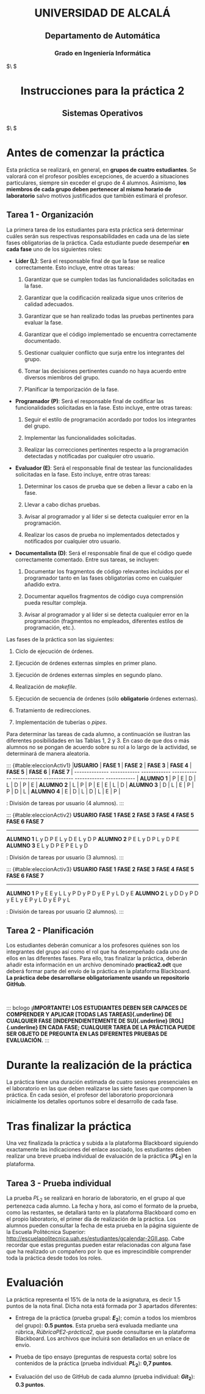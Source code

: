 # <center>UNIVERSIDAD DE ALCALÁ</center>
## <center>Departamento de Automática</center>
### <center>Grado en Ingeniería Informática</center>

$\ $

# <center>Instrucciones para la práctica 2</center>
## <center>Sistemas Operativos</center>

$\ $

# Antes de comenzar la práctica

Esta práctica se realizará, en general, en **grupos de cuatro
estudiantes**. Se valorará con el profesor posibles excepciones, de
acuerdo a situaciones particulares, siempre sin exceder el grupo de 4
alumnos. Asimismo, **los miembros de cada grupo deben pertenecer al
mismo horario de laboratorio** salvo motivos justificados que también
estimará el profesor.

## Tarea 1 - Organización

La primera tarea de los estudiantes para esta práctica será determinar
cuáles serán sus respectivas responsabilidades en cada una de las siete
fases obligatorias de la práctica. Cada estudiante puede desempeñar **en
cada fase** uno de los siguientes roles:

-   **Líder (L)**: Será el responsable final de que la fase se realice
    correctamente. Esto incluye, entre otras tareas:

    1.  Garantizar que se cumplen todas las funcionalidades solicitadas
        en la fase.

    2.  Garantizar que la codificación realizada sigue unos criterios de
        calidad adecuados.

    3.  Garantizar que se han realizado todas las pruebas pertinentes
        para evaluar la fase.

    4.  Garantizar que el código implementado se encuentra correctamente
        documentado.

    5.  Gestionar cualquier conflicto que surja entre los integrantes
        del grupo.

    6.  Tomar las decisiones pertinentes cuando no haya acuerdo entre
        diversos miembros del grupo.

    7.  Planificar la temporización de la fase.

-   **Programador (P)**: Será el responsable final de codificar las
    funcionalidades solicitadas en la fase. Esto incluye, entre otras
    tareas:

    1.  Seguir el estilo de programación acordado por todos los
        integrantes del grupo.

    2.  Implementar las funcionalidades solicitadas.

    3.  Realizar las correcciones pertinentes respecto a la programación
        detectadas y notificadas por cualquier otro usuario.

-   **Evaluador (E)**: Será el responsable final de testear las
    funcionalidades solicitadas en la fase. Esto incluye, entre otras
    tareas:

    1.  Determinar los casos de prueba que se deben a llevar a cabo en
        la fase.

    2.  Llevar a cabo dichas pruebas.

    3.  Avisar al programador y al líder si se detecta cualquier error
        en la programación.

    4.  Realizar los casos de prueba no implementados detectados y
        notificados por cualquier otro usuario.

-   **Documentalista (D)**: Será el responsable final de que el código
    quede correctamente comentado. Entre sus tareas, se incluyen:

    1.  Documentar los fragmentos de código relevantes incluidos por el
        programador tanto en las fases obligatorias como en cualquier
        añadido extra.

    2.  Documentar aquellos fragmentos de código cuya comprensión pueda
        resultar compleja.

    3.  Avisar al programador y al líder si se detecta cualquier error
        en la programación (fragmentos no empleados, diferentes estilos
        de programación, etc.).

Las fases de la práctica son las siguientes:

1.  Ciclo de ejecución de órdenes.

2.  Ejecución de órdenes externas simples en primer plano.

3.  Ejecución de órdenes externas simples en segundo plano.

4.  Realización de *makefile*.

5.  Ejecución de secuencia de órdenes (sólo **obligatorio** órdenes
    externas).

6.  Tratamiento de redirecciones.

7.  Implementación de tuberías o *pipes*.

Para determinar las tareas de cada alumno, a continuación se ilustran las diferentes
posibilidades en las Tablas 1, 2 y 3. En caso de que dos o más alumnos no se pongan
de acuerdo sobre su rol a lo largo de la actividad, se determinará de manera aleatoria.

::: {#table:eleccionActiv1}
    |**USUARIO**  | **FASE 1** | **FASE 2** | **FASE 3** | **FASE 4** | **FASE 5** | **FASE 6** | **FASE 7**  |
    -------------- ------------ ------------ ------------ ------------ ------------ ------------ ------------ |
    **ALUMNO 1**  |    P       |    E       |    D       |      L     |     D      |     P      |     E       |
    **ALUMNO 2**  |    L       |    P       |    P       |      E     |     E      |     L      |     D       |
    **ALUMNO 3**  |    D       |    L       |    E       |      P     |     P      |     D      |     L       |
    **ALUMNO 4**  |    E       |    D       |    L       |      D     |     L      |     E      |     P       |

  : División de tareas por usuario (4 alumnos).
:::

::: {#table:eleccionActiv2}
   **USUARIO**    **FASE 1**   **FASE 2**   **FASE 3**   **FASE 4**   **FASE 5**   **FASE 6**   **FASE 7**
  -------------- ------------ ------------ ------------ ------------ ------------ ------------ ------------
   **ALUMNO 1**     L y D          P            E          L y D          E          L y D          P
   **ALUMNO 2**       P            E          L y D          P          L y D          P            E
   **ALUMNO 3**       E          L y D          P            E            P            E          L y D

  : División de tareas por usuario (3 alumnos).
:::

::: {#table:eleccionActiv3}
   **USUARIO**    **FASE 1**   **FASE 2**   **FASE 3**   **FASE 4**   **FASE 5**   **FASE 6**   **FASE 7**
  -------------- ------------ ------------ ------------ ------------ ------------ ------------ ------------
   **ALUMNO 1**     P y E        E y L        L y P        D y P        D y E        P y L        D y E
   **ALUMNO 2**     L y D        D y P        D y E        L y E        P y L        D y E        P y L

  : División de tareas por usuario (2 alumnos).
:::

## Tarea 2 - Planificación

Los estudiantes deberán comunicar a los profesores quiénes son los
integrantes del grupo así como el rol que ha desempeñado cada uno de
ellos en las diferentes fases. Para ello, tras finalizar la práctica,
deberán añadir esta información en un archivo denominado
**practica2.odt** que deberá formar parte del envío de la práctica en la
plataforma Blackboard.\
**La práctica debe desarrollarse obligatoriamente usando un repositorio
GitHub**.

 

::: bclogo
**¡IMPORTANTE!** **LOS ESTUDIANTES DEBEN SER CAPACES DE COMPRENDER Y
APLICAR [TODAS LAS TAREAS]{.underline} DE CUALQUIER FASE
[INDEPENDIENTEMENTE DE SU]{.underline} [ROL]{.underline} EN CADA FASE;
CUALQUIER TAREA DE LA PRÁCTICA PUEDE SER OBJETO DE PREGUNTA EN LAS
DIFERENTES PRUEBAS DE EVALUACIÓN.**
:::

# Durante la realización de la práctica

La práctica tiene una duración estimada de cuatro sesiones presenciales
en el laboratorio en las que deben realizarse las siete fases que
componen la práctica. En cada sesión, el profesor del laboratorio
proporcionará inicialmente los detalles oportunos sobre el desarrollo de
cada fase.

# Tras finalizar la práctica

Una vez finalizada la práctica y subida a la plataforma Blackboard
siguiendo exactamente las indicaciones del enlace asociado, los
estudiantes deben realizar una breve prueba individual de evaluación de
la práctica (**$PL_{2}$**) en la plataforma.

## Tarea 3 - Prueba individual

La prueba $PL_{2}$ se realizará en horario de laboratorio, en el grupo
al que pertenezca cada alumno. La fecha y hora, así como el formato de
la prueba, como las restantes, se detallará tanto en la plataforma
Blackboard como en el propio laboratorio, el primer día de realización
de la práctica. Los alumnos pueden consultar la fecha de esta prueba en
la página siguiente de la Escuela Politécnica Superior:
<http://escuelapolitecnica.uah.es/estudiantes/gcalendar-2GII.asp>. Cabe
recordar que estas preguntas pueden estar relacionadas con alguna fase
que ha realizado un compañero por lo que es imprescindible comprender
toda la práctica desde todos los roles.

# Evaluación

La práctica representa el 15% de la nota de la asignatura, es decir 1.5
puntos de la nota final. Dicha nota está formada por 3 apartados
diferentes:

-   Entrega de la práctica (prueba grupal: **$E_{2}$**); común a todos
    los miembros del grupo): **0.5 puntos**. Esta prueba será evaluada
    mediante una rúbrica, *RúbricaPE2-práctica2*, que puede consultarse
    en la plataforma Blackboard. Los archivos que incluirá son
    detallados en un enlace de envío.

-   Prueba de tipo ensayo (preguntas de respuesta corta) sobre los
    contenidos de la práctica (prueba individual: **$PL_{2}$**): **0,7
    puntos**.

-   Evaluación del uso de GitHub de cada alumno (prueba individual:
    **$Git_{2}$**): **0.3 puntos**.
